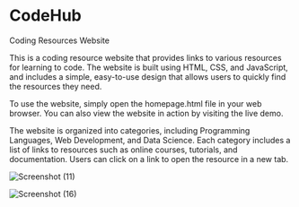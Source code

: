 # CodeHub
Coding Resources Website

This is a coding resource website that provides links to various resources for learning to code. The website is built using HTML, CSS, and JavaScript, and includes a simple, easy-to-use design that allows users to quickly find the resources they need.

To use the website, simply open the homepage.html file in your web browser. You can also view the website in action by visiting the live demo.

The website is organized into categories, including Programming Languages, Web Development, and Data Science. Each category includes a list of links to resources such as online courses, tutorials, and documentation. Users can click on a link to open the resource in a new tab.


![Screenshot (11)](https://user-images.githubusercontent.com/123671653/235503882-f7267d07-459c-43f4-a56a-8c4642778bb0.png)


![Screenshot (16)](https://user-images.githubusercontent.com/123671653/235504745-02c55a01-f5b9-4948-905c-930ba6c35cab.png)


